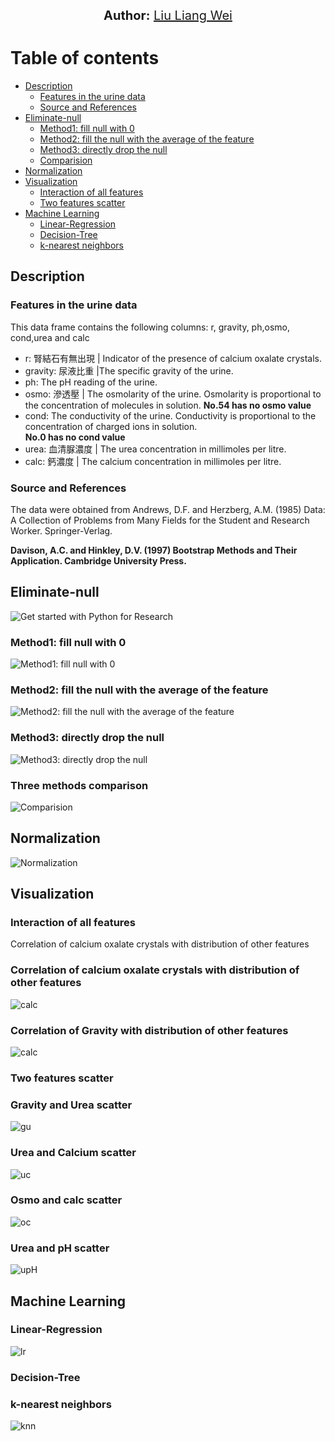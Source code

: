 <p align="center">
  <span style='font-size: 15pt'><strong>Author:</strong>  <a href="https://www.linkedin.com/in/liang-wei-liu/">Liu Liang Wei</a></span>
 
</p>
<h1>Table of contents</h1>

  * [Description](#desc)
  	* [Features in the urine data](#feature)
  	* [Source and References](#source)
  * [Eliminate-null](#null)
    * [Method1: fill null with 0](#zero)
    * [Method2: fill the null with the average of the feature](#aver)
    * [Method3: directly drop the null](#drop)
    * [Comparision](#comp)
  * [Normalization](#nor)
  * [Visualization](#vis)
  	* [Interaction of all features](#interaction)
    * [Two features scatter](#scatter)
  * [Machine Learning](#ml)
     * [Linear-Regression](#lr)
     * [Decision-Tree](#tree)
     * [k-nearest neighbors](#knn)

<h2 id="desc">Description</h2>

<h3 id="feature">Features in the urine data</h3>

This data frame contains the following columns: r, gravity, ph,osmo, cond,urea and calc
* r: 腎結石有無出現 | Indicator of the presence of calcium oxalate crystals.
* gravity: 尿液比重 |The specific gravity of the urine.
* ph: The pH reading of the urine.
* osmo: 滲透壓 | The osmolarity of the urine. Osmolarity is proportional to the concentration of molecules in solution. <strong>No.54 has no osmo value</strong>
* cond: The conductivity of the urine. Conductivity is proportional to the concentration of charged ions in solution. <br><strong>No.0 has no cond value</strong>
* urea: 血清脲濃度 | The urea concentration in millimoles per litre.
* calc: 鈣濃度 | The calcium concentration in millimoles per litre.
    
<h3 id="source">Source and References</h3>

The data were obtained from Andrews, D.F. and Herzberg, A.M. (1985) Data: A Collection of Problems from Many Fields for the Student and Research Worker. Springer-Verlag.<br>

<strong>Davison, A.C. and Hinkley, D.V. (1997) Bootstrap Methods and Their Application. Cambridge University Press.</strong>

<h2 id="null">Eliminate-null</h2>
<img src="https://github.com/Liungweiliu/NCCU_Algorithms/blob/master/image/raw%20description.JPG" alt="Get started with Python for Research" title="Get started with Python for Research" />

<h3 id="zero">Method1: fill null with 0</h3>
<img src="https://github.com/Liungweiliu/NCCU_Algorithms/blob/master/image/Method1%20fill%20null%20with%200.JPG" alt="Method1: fill null with 0" title="Method1: fill null with 0" />

<h3 id="aver">Method2: fill the null with the average of the feature</h3>
<img src="https://github.com/Liungweiliu/NCCU_Algorithms/blob/master/image/Method2%20fill%20the%20null%20with%20the%20average%20of%20the%20feature.JPG" alt="Method2: fill the null with the average of the feature" title="Method2: fill the null with the average of the feature" />

<h3 id="drop">Method3: directly drop the null</h3>
<img src="https://github.com/Liungweiliu/NCCU_Algorithms/blob/master/image/Method3%20directly%20drop%20the%20null.JPG" alt="Method3: directly drop the null" title="Method3: directly drop the null" />

<h3 id="comp">Three methods comparison</h3>
<img src="https://github.com/Liungweiliu/NCCU_Algorithms/blob/master/image/Methods%20comparison.PNG" alt="Comparision" title="Three methods comparison" />

<h2 id="nor">Normalization</h2>
<img src="https://github.com/Liungweiliu/NCCU_Algorithms/blob/master/image/Normalization.PNG" alt="Normalization" title="Normalization" />

<h2 id="vis">Visualization</h2>
<h3 id="interaction">Interaction of all features</h3>
Correlation of calcium oxalate crystals with distribution of other features
<h3 id="calc">Correlation of calcium oxalate crystals with distribution of other features</h3>
<img src="https://github.com/Liungweiliu/NCCU_Algorithms/blob/master/svg/Correlation%20of%20calcium%20oxalate%20crystals%20with%20distribution%20of%20each%20feature.svg" alt="calc" title="Correlation of calcium oxalate crystals with distribution of other features"/>

<h3 id="grav">Correlation of Gravity with distribution of other features</h3>
<img src="https://github.com/Liungweiliu/NCCU_Algorithms/blob/master/svg/Correlation%20of%20Gravity%20with%20distribution%20of%20other%20features.svg" alt="calc" title="Correlation of calcium oxalate crystals with distribution of other features"/>
  
<h3 id="scatter">Two features scatter</h3>

<h3 id="gu">Gravity and Urea scatter</h3>
<img src="https://github.com/Liungweiliu/NCCU_Algorithms/blob/master/svg/Gravity%20and%20Urea%20scatter.svg" alt="gu" title="Gravity and Urea scatter"/>

<h3 id="uc">Urea and Calcium scatter</h3>
<img src="https://github.com/Liungweiliu/NCCU_Algorithms/blob/master/svg/Calcium%20and%20Urea%20scatter.svg" alt="uc" title="Urea and Calcium scatter"/>

<h3 id="oc">Osmo and calc scatter</h3>
<img src="https://github.com/Liungweiliu/NCCU_Algorithms/blob/master/svg/Calcium%20and%20Urea%20scatter.svg" alt="oc" title="Osmo and calc scatter"/>

<h3 id="upH">Urea and pH scatter</h3>
<img src="https://github.com/Liungweiliu/NCCU_Algorithms/blob/master/svg/Calcium%20and%20Urea%20scatter.svg" alt="upH" title="Urea and pH scatter"/>

<h2 id="ml">Machine Learning</h2>

<h3 id="lr">Linear-Regression</h3>
<img src="https://github.com/Liungweiliu/NCCU_Algorithms/blob/master/svg/Linear%20regression%20between%20gravity%20and%20urine.svg" alt="lr" title="Linear-Regression"/>

<h3 id="tree">Decision-Tree</h3>

<h3 id="knn">k-nearest neighbors</h3>
<img src="https://github.com/Liungweiliu/NCCU_Algorithms/blob/master/svg/knn.svg" alt="knn" title="k-nearest neighbors"/>
